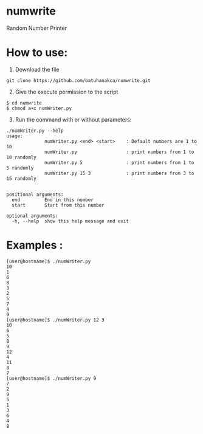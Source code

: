 # numwrite
Random Number Printer

# How to use: 
1. Download the file 
```
git clone https://github.com/batuhanakca/numwrite.git
```
2. Give the execute permission to the script
```
$ cd numwrite
$ chmod a+x numWriter.py
```
3. Run the command with or without parameters: 
```
./numWriter.py --help
usage: 
              numWriter.py <end> <start>    : Default numbers are 1 to 10
              numWriter.py                  : print numbers from 1 to 10 randomly
              numWriter.py 5                : print numbers from 1 to 5 randomly 
              numWriter.py 15 3             : print numbers from 3 to 15 randomly 
        

positional arguments:
  end         End in this number
  start       Start from this number

optional arguments:
  -h, --help  show this help message and exit
```
# Examples : 
```
[user@hostname]$ ./numWriter.py 
10
1
6
8
3
2
5
7
4
9
[user@hostname]$ ./numWriter.py 12 3
10
6
5
8
9
12
4
11
3
7
[user@hostname]$ ./numWriter.py 9
7
2
9
5
1
3
6
4
8
```
